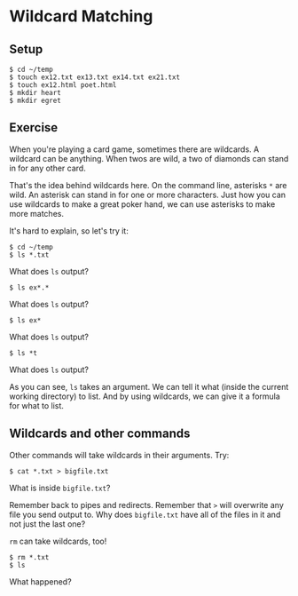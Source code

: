 # Wildcard Matching

## Setup

    $ cd ~/temp
    $ touch ex12.txt ex13.txt ex14.txt ex21.txt
    $ touch ex12.html poet.html
    $ mkdir heart
    $ mkdir egret

## Exercise

When you're playing a card game, sometimes there are wildcards. A wildcard can
be anything. When twos are wild, a two of diamonds can stand in for any other
card.

That's the idea behind wildcards here. On the command line, asterisks `*` are
wild. An asterisk can stand in for one or more characters. Just how you can use
wildcards to make a great poker hand, we can use asterisks to make more matches.

It's hard to explain, so let's try it:

    $ cd ~/temp
    $ ls *.txt

What does `ls` output?

<!-- Replace this comment with your notes -->

    $ ls ex*.*

What does `ls` output?

<!-- Replace this comment with your notes -->

    $ ls ex*

What does `ls` output?

<!-- Replace this comment with your notes -->

    $ ls *t

What does `ls` output?

<!-- Replace this comment with your notes -->

As you can see, `ls` takes an argument. We can tell it what (inside the current
working directory) to list. And by using wildcards, we can give it a formula for what to list.

## Wildcards and other commands

Other commands will take wildcards in their arguments. Try:

    $ cat *.txt > bigfile.txt

What is inside `bigfile.txt`?

<!-- Replace this comment with your answer -->

Remember back to pipes and redirects. Remember that `>` will overwrite any file you send output to. Why does `bigfile.txt` have all of the files in it and not just the last one?

<!-- Replace this comment with your answer -->

`rm` can take wildcards, too!

    $ rm *.txt
    $ ls

What happened?

<!-- Replace this comment with your answer -->
